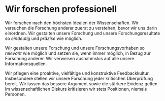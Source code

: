 <!--
   NAME - The NAME of this project is:
ethos

  FILE - The FILENAME of the current file is:
/v5a1.md

  CREATION - This project was CREATED on:
2017-01-28-16:15:00 UTC

  MODIFICATION - This project was last MODIFIED on:
2017-01-28-16:15:00 UTC

  VERSION - The current VERSION of this project is:
<git-commit-hash>-2017-01-28-16:15:00 UTC

  CREATOR(S) - This project was CREATED by:
Michael Czechowski, Martin Maga

  CONTACT - You can CONTACT the creator(s) or developer(s) of this project at:
E-Mail: mail@martinmaga.de

  COPYRIGHT - The COPYRIGHT holder of this project is:
COPYRIGHT (c) 2016 Martin Maga

  LICENSE - This project is LICENSED under the following license:
Martin Maga 2016 CC BY-SA 4.0 https://creativecommons.org

  SUBFILE – This is a SUBFILE! For more INFORMATION on this project go to:
/README.md
-->

# Wir forschen professionell
Wir forschen nach den höchsten Idealen der Wissenschaften.
Wir versuchen die Forschung anderer zuerst zu verstehen, bevor wir uns darin einordnen. 
Wir gestalten unsere Forschung und unsere Forschungsresultate so *eindeutig* und *präzise* wie möglich.

Wir gestalten unsere Forschung und unsere Forschungsvorhaben so *relevant* wie möglich und setzen sie, wenn immer möglich, in Bezug zur Forschung anderer.
Wir verweisen ausnahmslos auf alle unsere Informationsquellen.

Wir pflegen eine proaktive, vielfältige und konstruktive Feedbackkultur.
Insbesondere stellen wir unsere Forschung jeder kritischen Überprüfung bereit.
Wir lassen das bessere Argument sowie die stärkere Evidenz gelten.
Im wissenschaftlichen Diskurs kritisieren wir stets Positionen, niemals Personen.
